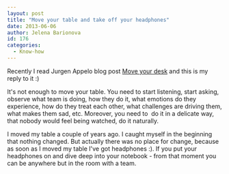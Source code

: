 ```yaml
---
layout: post
title: "Move your table and take off your headphones"
date: 2013-06-06
author: Jelena Barionova
id: 176
categories:
  - Know-how
---
```


Recently I read Jurgen Appelo blog post [Move your desk](http://www.noop.nl/2013/06/move-your-desk.html) and this is my reply to it :)

It's not enough to move your table. You need to start listening, start asking, observe what team is doing, how they do it, what emotions do they experience, how do they treat each other, what challenges are driving them, what makes them sad, etc. Moreover, you need to  do it in a delicate way, that nobody would feel being watched, do it naturally.

I moved my table a couple of years ago. I caught myself in the beginning that nothing changed. But actually there was no place for change, because as soon as I moved my table I've got headphones :). If you put your headphones on and dive deep into your notebook - from that moment you can be anywhere but in the room with a team.